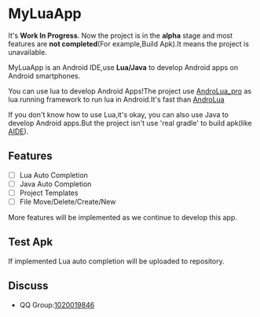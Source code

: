 # MyLuaApp

It's **Work In Progress**. Now the project is in the **alpha** stage and most features are **not completed**(For example,Build Apk).It means the project is unavailable.

MyLuaApp is an Android IDE,use **Lua/Java**  to develop Android apps on Android smartphones. 

You can use lua to develop Android Apps!The project use [AndroLua_pro](https://github.com/nirenr/AndroLua_pro) as lua running framework to run lua in Android.It's fast than [AndroLua](https://github.com/mkottman/AndroLua)

If you don't know how to use Lua,it's okay, you can also use Java to develop Android apps.But the project isn't use 'real gradle' to build apk(like [AIDE](https://play.google.com/store/apps/details?id=com.aide.ui&hl=en_US&gl=US)).

## Features 
 - [ ] Lua Auto Completion
 - [ ] Java Auto Completion
 - [ ] Project Templates
 - [ ] File Move/Delete/Create/New

More features will be implemented as we continue to develop this app.

## Test Apk
If implemented Lua auto completion will be uploaded to repository.

## Discuss
 - QQ Group:[1020019846](https://jq.qq.com/?_wv=1027&k=zGdBLMr8)
